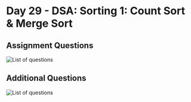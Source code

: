 # Day 29 - DSA: Sorting 1: Count Sort & Merge Sort

## Assignment Questions
![List of questions](images/assignment_questions.png)


## Additional Questions
![List of questions](images/additional_questions.png)




